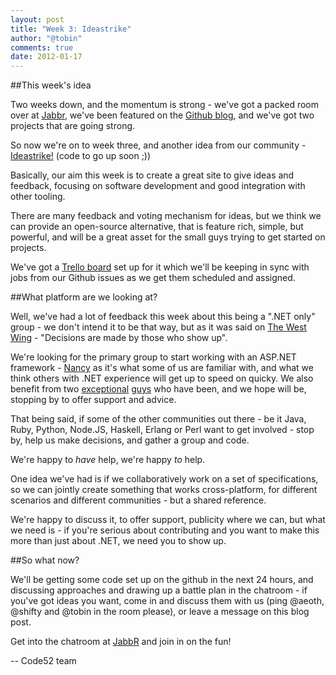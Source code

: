 ```yaml
--- 
layout: post
title: "Week 3: Ideastrike"
author: "@tobin"
comments: true
date: 2012-01-17
---
```


##This week's idea

Two weeks down, and the momentum is strong - we've got a packed room over at [Jabbr](http://jabbr.net/#/rooms/code52), we've been featured on the [Github blog](https://github.com/blog/1024-a-new-coding-project-every-week-at-code52), and we've got two projects that are going strong.

So now we're on to week three, and another idea from our community - [Ideastrike!](https://github.com/Code52/Ideastrike) (code to go up soon ;))

Basically, our aim this week is to create a great site to give ideas and feedback, focusing on software development and good integration with other tooling.

There are many feedback and voting mechanism for ideas, but we think we can provide an open-source alternative, that is feature rich, simple, but powerful, and will be a great asset for the small guys trying to get started on projects.

We've got a [Trello board](https://trello.com/board/ideastrike/4f137b417201526045146b8a) set up for it which we'll be keeping in sync with jobs from our Github issues as we get them scheduled and assigned.

##What platform are we looking at?

Well, we've had a lot of feedback this week about this being a ".NET only" group - we don't intend it to be that way, but as it was said on [The West Wing](http://en.wikipedia.org/wiki/The_West_Wing) - "Decisions are made by those who show up".

We're looking for the primary group to start working with an ASP.NET framework - [Nancy](https://github.com/NancyFx/Nancy) as it's what some of us are familiar with, and what we think others with .NET experience will get up to speed on quicky.  We also benefit from two [exceptional](https://twitter.com/grumpydev) [guys](https://twitter.com/thecodejunkie) who have been, and we hope will be, stopping by to offer support and advice.

That being said, if some of the other communities out there - be it Java, Ruby, Python, Node.JS, Haskell, Erlang or Perl want to get involved - stop by, help us make decisions, and gather a group and code.

We're happy to *have* help, we're happy *to* help.

One idea we've had is if we collaboratively work on a set of specifications, so we can jointly create something that works cross-platform, for different scenarios and different communities - but a shared reference.

We're happy to discuss it, to offer support, publicity where we can, but what we need is - if you're serious about contributing and you want to make this more than just about .NET, we need you to show up.

##So what now?

We'll be getting some code set up on the github in the next 24 hours, and discussing approaches and drawing up a battle plan in the chatroom - if you've got ideas you want, come in and discuss them with us (ping @aeoth, @shifty and @tobin in the room please), or leave a message on this blog post.

Get into the chatroom at [JabbR](http://jabbr.net/#/rooms/code52) and join in on the fun!

-- Code52 team